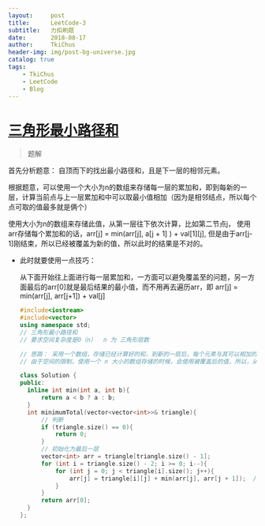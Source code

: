 ```yaml
---
layout:     post
title:      LeetCode-3
subtitle:   力扣刷题
date:       2018-08-17
author:     TkiChus
header-img: img/post-bg-universe.jpg
catalog: true
tags:
    - TkiChus
    - LeetCode
    - Blog
---
```


# [三角形最小路径和](https://leetcode-cn.com/problems/triangle/)

> 题解



首先分析题意： 自顶而下的找出最小路径和，且是下一层的相邻元素。



根据题意，可以使用一个大小为n的数组来存储每一层的累加和，即到每新的一层，计算当前点与上一层累加和中可以取最小值相加（因为是相邻结点，所以每个点可取的值最多就是俩个）

使用大小为n的数组来存储此值，从第一层往下依次计算，比如第二节点j， 使用arr存储每个累加和的话，arr[j] = min(arr[j], a[j + 1] ) + val[1][j], 但是由于arr[j- 1]刚结束，所以已经被覆盖为新的值，所以此时的结果是不对的。



* 此时就要使用一点技巧：

  从下面开始往上面进行每一层累加和，一方面可以避免覆盖至的问题，另一方面最后的arr[0]就是最后结果的最小值，而不用再去遍历arr，即 arr[j] = min(arr[j], arr[j+1]) + val[j]

  ```c++
  #include<iostream>
  #include<vector>
  using namespace std;
  // 三角形最小路径和
  // 要求空间复杂度是O（n）  n 为 三角形层数
  
  // 思路： 采用一个数组，存储已经计算好的和，到新的一层后，每个元素与其可以相加的已经计算好的元素的最小值相加 
  // 由于空间的限制，使用一个 n 大小的数组存储的时候，会使用被覆盖后的值，所以，从底层往上计算
  
  class Solution {
  public:
  	inline int min(int a, int b){
  		return a < b ? a : b;
  	}
  	int minimumTotal(vector<vector<int>>& triangle){
  		// 判断
  		if (triangle.size() == 0){
  			return 0;
  		}
  		// 初始化为最后一层
  		vector<int> arr = triangle[triangle.size() - 1];
  		for (int i = triangle.size() - 2; i >= 0; i--){
  			for (int j = 0; j < triangle[i].size(); j++){
  				arr[j] = triangle[i][j] + min(arr[j], arr[j + 1]);  // 刚好不会覆盖
  			}
  		}
  		return arr[0];
  	}
  };
  
  
  ```

  